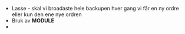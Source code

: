 - Lasse - skal vi broadaste hele backupen hver gang vi får en ny ordre eller kun den ene nye ordren
- Bruk av __MODULE__
- 